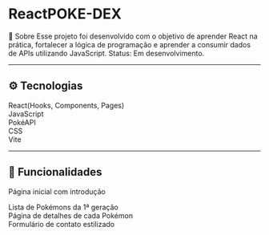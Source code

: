 # ReactPOKE-DEX
🧠 Sobre
Esse projeto foi desenvolvido com o objetivo de aprender React na prática, fortalecer a lógica de programação e aprender a consumir dados de APIs utilizando JavaScript.
Status: Em desenvolvimento.

---

## ⚙️ Tecnologias
React(Hooks, Components, Pages)  
JavaScript  
PokéAPI  
CSS  
Vite  

---

## 📌 Funcionalidades
Página inicial com introdução

Lista de Pokémons da 1ª geração  
Página de detalhes de cada Pokémon  
Formulário de contato estilizado  
